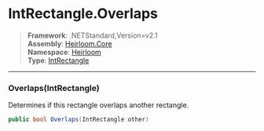 # IntRectangle.Overlaps

> **Framework**: .NETStandard,Version=v2.1  
> **Assembly**: [Heirloom.Core][0]  
> **Namespace**: [Heirloom][0]  
> **Type**: [IntRectangle][1]  

--------------------------------------------------------------------------------

### Overlaps(IntRectangle)

Determines if this rectangle overlaps another rectangle.

```cs
public bool Overlaps(IntRectangle other)
```

[0]: ..\Heirloom.Core.md
[1]: Heirloom.IntRectangle.md
